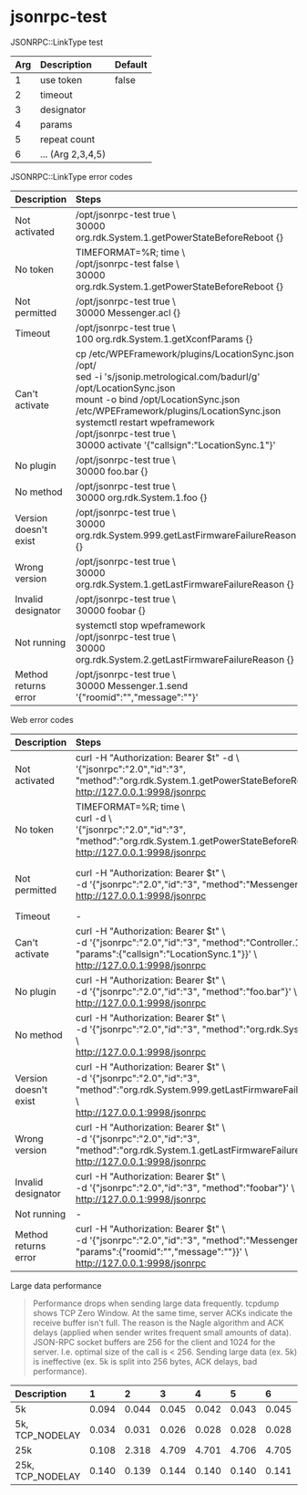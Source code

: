 # jsonrpc-test

JSONRPC::LinkType test

| Arg | Description | Default |
| :-------- | :-------- | :-------- |
| 1 | use token | false | 
| 2 | timeout | |
| 3 | designator | |
| 4 | params | |
| 5 | repeat count | |
| 6 | ... (Arg 2,3,4,5) | |

JSONRPC::LinkType error codes

| Description | Steps | Error |
| :-------- | :-------- | :-------- |
| Not activated | /opt/jsonrpc-test true \\<br>30000 org.rdk.System.1.getPowerStateBeforeReboot {} | ERROR_UNAVAILABLE<br>2 |
| No token | TIMEFORMAT=%R; time \\<br>/opt/jsonrpc-test false \\<br>30000 org.rdk.System.1.getPowerStateBeforeReboot {} | ERROR_ASYNC_FAILED<br>3<br>0.221 |
| Not permitted | /opt/jsonrpc-test true \\<br>30000 Messenger.acl {} | ERROR_PRIVILIGED_REQUEST<br>4294934692 (-32604) |
| Timeout | /opt/jsonrpc-test true \\<br>100 org.rdk.System.1.getXconfParams {} | ERROR_TIMEDOUT<br>11 |
| Can't activate | cp /etc/WPEFramework/plugins/LocationSync.json /opt/<br>sed -i 's/jsonip.metrological.com/badurl/g' /opt/LocationSync.json<br>mount -o bind /opt/LocationSync.json /etc/WPEFramework/plugins/LocationSync.json<br>systemctl restart wpeframework<br>/opt/jsonrpc-test true \\<br>30000 activate '{"callsign":"LocationSync.1"}' | ERROR_OPENING_FAILED<br>6 |
| No plugin | /opt/jsonrpc-test true \\<br>30000 foo.bar {} | ERROR_BAD_REQUEST<br>4294934693 (-32603) |
| No method | /opt/jsonrpc-test true \\<br>30000 org.rdk.System.1.foo {} | ERROR_UNKNOWN_KEY<br>4294934695 (-32601) |
| Version doesn't exist | /opt/jsonrpc-test true \\<br>30000 org.rdk.System.999.getLastFirmwareFailureReason {} | ERROR_INVALID_SIGNATURE<br>4294934694 (-32602) |
| Wrong version | /opt/jsonrpc-test true \\<br>30000 org.rdk.System.1.getLastFirmwareFailureReason {} | ERROR_UNKNOWN_KEY<br>4294934695 (-32601) |
| Invalid designator | /opt/jsonrpc-test true \\<br>30000 foobar {} | ERROR_UNKNOWN_KEY<br>4294934695 (-32601) |
| Not running | systemctl stop wpeframework<br>/opt/jsonrpc-test true \\<br>30000 org.rdk.System.2.getLastFirmwareFailureReason {} | ERROR_TIMEDOUT<br>11 |
| Method returns error | /opt/jsonrpc-test true \\<br>30000 Messenger.1.send '{"roomid":"","message":""}' | ERROR_UNKNOWN_KEY<br>22 |

Web error codes

| Description | Steps | Code/message |
| :-------- | :-------- | :-------- |
| Not activated | curl -H "Authorization: Bearer $t" -d \\<br>'{"jsonrpc":"2.0","id":"3", "method":"org.rdk.System.1.getPowerStateBeforeReboot"}' \\<br>http://127.0.0.1:9998/jsonrpc | 2<br>"Service is not active" |
| No token | TIMEFORMAT=%R; time \\<br>curl -d \\<br>'{"jsonrpc":"2.0","id":"3", "method":"org.rdk.System.1.getPowerStateBeforeReboot"}' \\<br>http://127.0.0.1:9998/jsonrpc | -32604<br>"Request needs authorization. Missing or invalid token."<br>0.016 |
| Not permitted | curl -H "Authorization: Bearer $t" \\<br>-d '{"jsonrpc":"2.0","id":"3", "method":"Messenger.1.acl"}' \\<br>http://127.0.0.1:9998/jsonrpc | -32604<br>"Request needs authorization. Missing or invalid token." |
| Timeout | - | - |
| Can't activate | curl -H "Authorization: Bearer $t" \\<br>-d '{"jsonrpc":"2.0","id":"3", "method":"Controller.1.activate", "params":{"callsign":"LocationSync.1"}}' \\<br>http://127.0.0.1:9998/jsonrpc | 6<br>"ERROR_OPENING_FAILED" |
| No plugin | curl -H "Authorization: Bearer $t" \\<br>-d '{"jsonrpc":"2.0","id":"3", "method":"foo.bar"}' \\<br>http://127.0.0.1:9998/jsonrpc | -32603<br>"Could not access requested service" |
| No method | curl -H "Authorization: Bearer $t" \\<br>-d '{"jsonrpc":"2.0","id":"3", "method":"org.rdk.System.1.foo"}' \\<br>http://127.0.0.1:9998/jsonrpc | -32601<br>"Unknown method." |
| Version doesn't exist | curl -H "Authorization: Bearer $t" \\<br>-d '{"jsonrpc":"2.0","id":"3", "method":"org.rdk.System.999.getLastFirmwareFailureReason"}' \\<br>http://127.0.0.1:9998/jsonrpc | -32602<br>"Requested version is not supported." |
| Wrong version | curl -H "Authorization: Bearer $t" \\<br>-d '{"jsonrpc":"2.0","id":"3", "method":"org.rdk.System.1.getLastFirmwareFailureReason"}' \\<br>http://127.0.0.1:9998/jsonrpc | -32601<br>"Unknown method." |
| Invalid designator | curl -H "Authorization: Bearer $t" \\<br>-d '{"jsonrpc":"2.0","id":"3", "method":"foobar"}' \\<br>http://127.0.0.1:9998/jsonrpc | -32601<br>"Unknown method." |
| Not running | - | - |
| Method returns error | curl -H "Authorization: Bearer $t" \\<br>-d '{"jsonrpc":"2.0","id":"3", "method":"Messenger.1.send", "params":{"roomid":"","message":""}}' \\<br>http://127.0.0.1:9998/jsonrpc | 22<br>"ERROR_UNKNOWN_KEY" |

Large data performance

> Performance drops when sending large data frequently.
> tcpdump shows TCP Zero Window. At the same time, server ACKs indicate the receive buffer isn't full.
> The reason is the Nagle algorithm and ACK delays (applied when sender writes frequent small amounts of data).
> JSON-RPC socket buffers are 256 for the client and 1024 for the server. I.e. optimal size of the call is < 256.
> Sending large data (ex. 5k) is ineffective (ex. 5k is split into 256 bytes, ACK delays, bad performance).

| Description | 1 | 2 | 3 | 4 | 5 | 6 | 7 | 8 | 9 | 10 |
| :--- | :--- | :--- | :--- | :--- | :--- | :--- | :--- | :--- | :--- | :--- |
| 5k | 0.094 | 0.044 | 0.045 | 0.042 | 0.043 | 0.045 | 0.043 | 0.483 | 0.900 | 0.886 |
| 5k, TCP_NODELAY | 0.034 | 0.031 | 0.026 | 0.028 | 0.028 | 0.028 | 0.032 | 0.034 | 0.028 | 0.025 |
| 25k | 0.108 | 2.318 | 4.709 | 4.701 | 4.706 | 4.705 | 4.700 | 4.701 | 4.710 | 4.699s |
| 25k, TCP_NODELAY | 0.140 | 0.139 | 0.144 | 0.140 | 0.140 | 0.141 | 0.140 | 0.140 | 0.145 | 0.142 |
